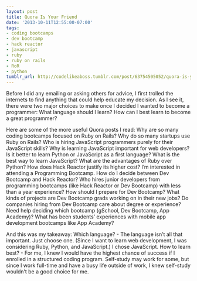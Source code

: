 ```yaml
---
layout: post
title: Quora Is Your Friend
date: '2013-10-11T12:55:00-07:00'
tags:
- coding bootcamps
- dev bootcamp
- hack reactor
- javascript
- ruby
- ruby on rails
- RoR
- python
tumblr_url: http://codelikeaboss.tumblr.com/post/63754505052/quora-is-your-friend
---
```



Before I did any emailing or asking others for advice, I first trolled the internets to find anything that could help educate my decision. As I see it, there were two major choices to make once I decided I wanted to become a programmer:
What language should I learn?
How can I best learn to become a great programmer?

Here are some of the more useful Quora posts I read:
Why are so many coding bootcamps focused on Ruby on Rails?
Why do so many startups use Ruby on Rails?
Who is hiring JavaScript programmers purely for their JavaScript skills?
Why is learning JavaScript important for web developers?
Is it better to learn Python or JavaScript as a first language?
What is the best way to learn JavaScript?
What are the advantages of Ruby over Python?
How does Hack Reactor justify its higher cost?
I’m interested in attending a Programming Bootcamp. How do I decide between Dev Bootcamp and Hack Reactor?
Who hires junior developers from programming bootcamps (like Hack Reactor or Dev Bootcamp) with less than a year experience?
How should I prepare for Dev Bootcamp?
What kinds of projects are Dev Bootcamp grads working on in their new jobs?
Do companies hiring from Dev Bootcamp care about degree or experience?
Need help deciding which bootcamp (gSchool, Dev Bootcamp, App Academy)?
What has been students’ experiences with mobile app development bootcamps like App Academy?

And this was my takeaway:
Which language? - The language isn’t all that important. Just choose one. (Since I want to learn web development, I was considering Ruby, Python, and JavaScript.) I chose JavaScript.
How to learn best? - For me, I knew I would have the highest chance of success if I enrolled in a structured coding program. Self-study may work for some, but since I work full-time and have a busy life outside of work, I knew self-study wouldn’t be a good choice for me.
